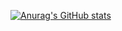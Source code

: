 [![Anurag's GitHub stats](https://github-readme-stats.vercel.app/api?username=plyd823)](https://github.com/anuraghazra/github-readme-stats)
